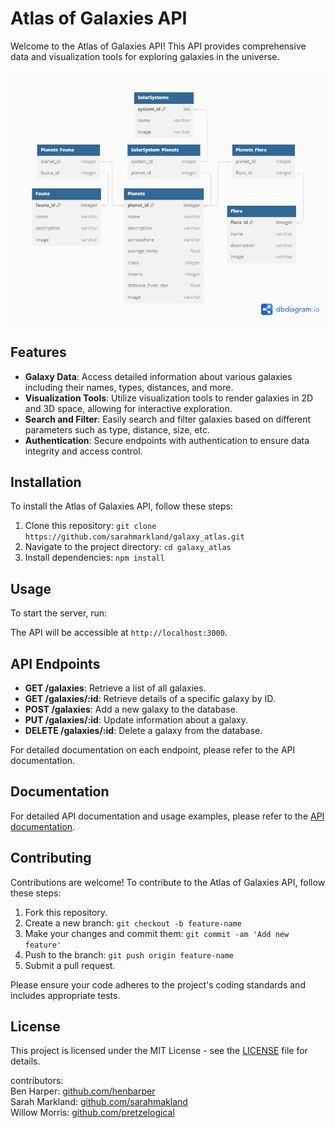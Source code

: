 # Atlas of Galaxies API

Welcome to the Atlas of Galaxies API! This API provides comprehensive data and visualization tools for exploring galaxies in the universe.

![UML diagram](Galactic_Atlas_v4.png)

## Features

- **Galaxy Data**: Access detailed information about various galaxies including their names, types, distances, and more.
- **Visualization Tools**: Utilize visualization tools to render galaxies in 2D and 3D space, allowing for interactive exploration.
- **Search and Filter**: Easily search and filter galaxies based on different parameters such as type, distance, size, etc.
- **Authentication**: Secure endpoints with authentication to ensure data integrity and access control.

## Installation

To install the Atlas of Galaxies API, follow these steps:

1. Clone this repository: `git clone https://github.com/sarahmarkland/galaxy_atlas.git`
2. Navigate to the project directory: `cd galaxy_atlas`
3. Install dependencies: `npm install`

## Usage

To start the server, run:

The API will be accessible at `http://localhost:3000`.

## API Endpoints

- **GET /galaxies**: Retrieve a list of all galaxies.
- **GET /galaxies/:id**: Retrieve details of a specific galaxy by ID.
- **POST /galaxies**: Add a new galaxy to the database.
- **PUT /galaxies/:id**: Update information about a galaxy.
- **DELETE /galaxies/:id**: Delete a galaxy from the database.

For detailed documentation on each endpoint, please refer to the API documentation.

## Documentation

For detailed API documentation and usage examples, please refer to the [API documentation](link-to-api-docs).

## Contributing

Contributions are welcome! To contribute to the Atlas of Galaxies API, follow these steps:

1. Fork this repository.
2. Create a new branch: `git checkout -b feature-name`
3. Make your changes and commit them: `git commit -am 'Add new feature'`
4. Push to the branch: `git push origin feature-name`
5. Submit a pull request.

Please ensure your code adheres to the project's coding standards and includes appropriate tests.

## License

This project is licensed under the MIT License - see the [LICENSE](LICENSE) file for details.



contributors: <br>
Ben Harper: [github.com/henbarper](https://github.com/henbarper) <br>
Sarah Markland: [github.com/sarahmakland](https://github.com/sarahmarkland) <br>
Willow Morris: [github.com/pretzelogical](https://github.com/pretzelogical)